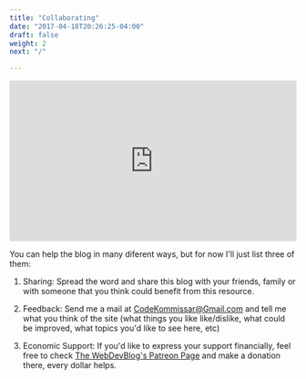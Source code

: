 ```yaml
---
title: "Collaborating"
date: "2017-04-18T20:26:25-04:00"
draft: false
weight: 2
next: "/"

---
```


<div style="width:100%;height:0;padding-bottom:56%;position:relative;"><iframe src="https://giphy.com/embed/l0ErK5H6exTmBN7ri" width="100%" height="100%" style="position:absolute" frameBorder="0" class="giphy-embed" allowFullScreen></iframe></div>

You can help the blog in many diferent ways, but for now I'll just list three of them:

1. <span class="underline">Sharing:</span> Spread the word and share this blog with your friends, family or with someone that you think could benefit from this resource.

2. <span class="underline">Feedback:</span> Send me a mail at <a href="mailto:CodeKommissar@Gmail.com?Subject=Hello!" target="_top">CodeKommissar@Gmail.com</a> and tell me what you think of the site (what things you like like/dislike, what could be improved, what topics you'd like to see here, etc)

3. <span class="underline">Economic Support:</span> If you'd like to express your support financially, feel free to check [The WebDevBlog's Patreon Page](https://www.patreon.com/TheWebDevBlog) and make a donation there, every dollar helps.
